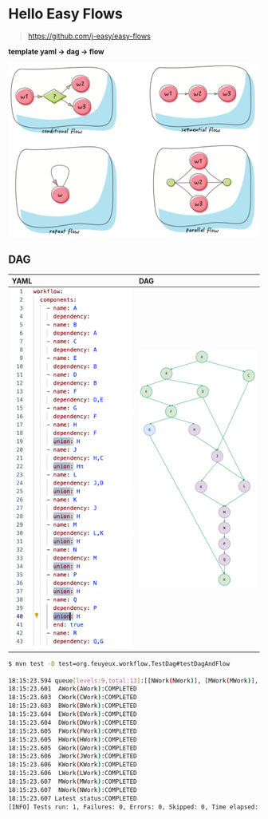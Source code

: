 # Hello Easy Flows

> https://github.com/j-easy/easy-flows

**template yaml -> dag -> flow**

<img src="doc/easy-flows.png" alt="easy-flows" style="width:500px" />

## DAG

| YAML                                                                       | DAG  |
|:---------------------------------------------------------------------------| :----- |
| <img src="doc/flow.config.png" alt="dag.drawio.png" style="width:500px" /> |   <img src="doc/dag.drawio.png" alt="dag.drawio.png" style="width:500px" />   |

```sh
$ mvn test -D test=org.feuyeux.workflow.TestDag#testDagAndFlow

18:15:23.594 queue[levels:9,total:13]:[[NWork(NWork)], [MWork(MWork)], [KWork(KWork), LWork(LWork)], [JWork(JWork)], [HWork(HWork), GWork(GWork)], [FWork(FWork)], [EWork(EWork), DWork(DWork)], [BWork(BWork), CWork(CWork)], [AWork(AWork)]]
18:15:23.601  AWork(AWork):COMPLETED
18:15:23.603  CWork(CWork):COMPLETED
18:15:23.603  BWork(BWork):COMPLETED
18:15:23.604  EWork(EWork):COMPLETED
18:15:23.604  DWork(DWork):COMPLETED
18:15:23.605  FWork(FWork):COMPLETED
18:15:23.605  HWork(HWork):COMPLETED
18:15:23.605  GWork(GWork):COMPLETED
18:15:23.606  JWork(JWork):COMPLETED
18:15:23.606  KWork(KWork):COMPLETED
18:15:23.606  LWork(LWork):COMPLETED
18:15:23.607  MWork(MWork):COMPLETED
18:15:23.607  NWork(NWork):COMPLETED
18:15:23.607 Latest status:COMPLETED
[INFO] Tests run: 1, Failures: 0, Errors: 0, Skipped: 0, Time elapsed: 2.943 s -- in org.feuyeux.workflow.TestDag
```